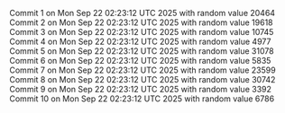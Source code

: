 Commit 1 on Mon Sep 22 02:23:12 UTC 2025 with random value 20464
Commit 2 on Mon Sep 22 02:23:12 UTC 2025 with random value 19618
Commit 3 on Mon Sep 22 02:23:12 UTC 2025 with random value 10745
Commit 4 on Mon Sep 22 02:23:12 UTC 2025 with random value 4977
Commit 5 on Mon Sep 22 02:23:12 UTC 2025 with random value 31078
Commit 6 on Mon Sep 22 02:23:12 UTC 2025 with random value 5835
Commit 7 on Mon Sep 22 02:23:12 UTC 2025 with random value 23599
Commit 8 on Mon Sep 22 02:23:12 UTC 2025 with random value 30742
Commit 9 on Mon Sep 22 02:23:12 UTC 2025 with random value 3392
Commit 10 on Mon Sep 22 02:23:12 UTC 2025 with random value 6786

